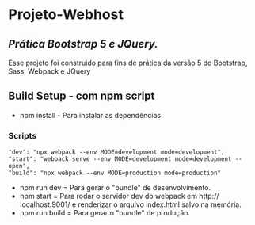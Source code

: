 # Projeto-Webhost

## *Prática Bootstrap 5 e JQuery.*

Esse projeto foi construido para fins de prática da versão 5 do Bootstrap, Sass, Webpack e JQuery

## Build Setup - com npm script

* npm install - Para instalar as dependências

### Scripts
    "dev": "npx webpack --env MODE=development mode=development",
    "start": "webpack serve --env MODE=development mode=development --open",
    "build": "npx webpack --env MODE=production mode=production"
  
* npm run dev = Para gerar o "bundle" de desenvolvimento.
* npm start = Para rodar o servidor dev do webpack em http:// localhost:9001/ e renderizar o arquivo index.html salvo na memória.
* npm run build = Para gerar o "bundle" de produção.




